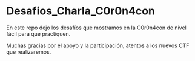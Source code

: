 # Desafios_Charla_C0r0n4con
En este repo dejo los desafíos que mostramos en la C0r0n4con de nivel fácil para que practiquen.


Muchas gracias por el apoyo y la participación, atentos a los nuevos CTF que realizaremos.
